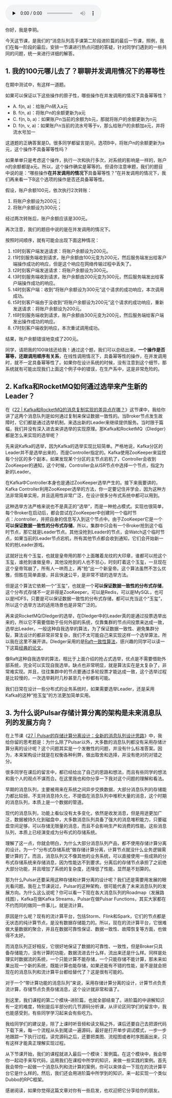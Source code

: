 <audio id="audio" title="28 | 答疑解惑（二）：我的100元哪儿去了？" controls="" preload="none"><source id="mp3" src="https://static001.geekbang.org/resource/audio/57/b0/578177fffa4d13bd98bb883f395cc3b0.mp3"></audio>

你好，我是李玥。

今天这节课，是我们的“消息队列高手课第二阶段进阶篇的最后一节课，照例，我们在每一阶段的最后，安排一节课进行热点问题的答疑，针对同学们遇到的一些共同的问题，统一来进行详细的解答。

## 1. 我的100元哪儿去了？聊聊并发调用情况下的幂等性

在期中测试中，有这样一道题。

如果可以保证以下这些操作的原子性，哪些操作在并发调用的情况下具备幂等性？

- A. f(n, a)：给账户n转入a元
- B. f(n, a)：将账户n的余额更新为a元
- C. f(n, b, a)：如果账户n当前的余额为b元，那就将账户的余额更新为n元
- D. f(n, v, a)：如果账户n当前的流水号等于v，那么给账户的余额加a元，并将流水号加一

这道题的正确答案是D。很多同学都留言提问，选项B中，将账户n的余额更新为a元，这个操作不具备幂等性吗？

如果单单只是考虑这个操作，执行一次和执行多次，对系统的影响是一样的，账户n的余额都是a元。所以，这个操作确实是幂等的。但请你注意审题，我们的题目中说的是：“哪些操作**在并发调用的情况下**具备幂等性？”在并发调用的情况下，我们再来看一下B这个选项的操作是否还具备幂等性。

假设，账户余额100元，依次执行2次转账：

1. 将账户余额设为200元；
1. 将账户余额设为300元；

经过两次转账后，账户余额应该是300元。

再次注意，我们的题目中说的是在并发调用的情况下。

按照时间顺序，就有可能会出现下面这种情况：

1. t0时刻客户端发送请求：将账户余额设为200元。
1. t1时刻服务端收到请求，账户余额由100元变为200元，然后服务端发出给客户端操作成功的响应，但是这个响应在网络传输过程中丢失了。
1. t2时刻客户端发送请求：将账户余额设为300元。
1. t3时刻服务端收到请求，账户余额由200元变为300元，然后服务端发出给客户端操作成功的响应。
1. t4时刻客户端：收到“将账户余额设为300元”这个请求的成功响应，本次调用成功。
1. t5时刻客户端由于没收到“将账户余额设为200元”这个请求的成功响应，重新发送请求：将账户余额设为200元。
1. t6时刻服务端收到请求，账户余额由300元变为200元，然后服务端给客户端发出操作成功的响应。
1. t7时刻客户端收到响应，本次重试调用成功。

结果，账户余额错误地变成了200元。

同学，请把我的100块钱还给我！通过这个题，我们可以总结出来，**一个操作是否幂等，还跟调用顺序有关系**，在线性调用情况下，具备幂等性的操作，在并发调用时，就不一定具备幂等性了。如果你在设计系统的时候，没有注意到这个细节，那系统就有可能出现我们上面这个例子中的错误，在生产系中，这是非常危险的。

## 2. Kafka和RocketMQ如何通过选举来产生新的Leader？

在《[22 | Kafka和RocketMQ的消息复制实现的差异点在哪？](https://time.geekbang.org/column/article/136030)》这节课中，我给你讲了这两个消息队列是如何通过复制来保证数据一致性的。当Broker节点发生故障时，它们都是通过选举机制，来选出新的Leader来继续提供服务。当时限于篇幅，我们并没有深入进去来讲选举的实现原理。那Kafka和RocketMQ（Dledger）都是怎么来实现的选举呢？

先来说Kafka的选举，因为Kafka的选举实现比较简单。严格地说，Kafka分区的Leader并不是选举出来的，而是Controller指定的。Kafka使用ZooKeeper来监控每个分区的多个副本，如果发现某个分区的主节点宕机了，Controller会收到ZooKeeper的通知，这个时候，Controller会从ISR节点中选择一个节点，指定为新的Leader。

在Kafka中Controller本身也是通过ZooKeeper选举产生的。接下来我要讲的，Kafka Controller利用ZooKeeper选举的方法，你一定要记住并学会，因为这种方法非常简单实用，并且适用性非常广泛，在设计很多分布式系统中都可以用到。

这种选举方法严格来说也不是真正的“选举”，而是一种抢占模式。实现也很简单，每个Broker在启动后，都会尝试在ZooKeeper中创建同一个临时节点：/controller，并把自身的信息写入到这个节点中。由于ZooKeeper它是一个**可以保证数据一致性的分布式存储**，所以，集群中只会有一个Broker抢到这个临时节点，那它就是Leader节点。其他没抢到Leader的节点，会Watch这个临时节点，如果当前的Leader节点宕机，所有其他节点都会收到通知，它们会开始新一轮的抢Leader游戏。

这就好比有个玉玺，也就是皇帝用的那个上面雕着龙纹的大印章，谁都可以抢这个玉玺，谁抢到谁做皇帝，其他没抢到的人也不甘心，时刻盯着这个玉玺，一旦现在这个皇帝驾崩了，所有人一哄而上，再“抢”出一个新皇帝。这个算法虽然不怎么优雅，但胜在简单直接，并且快速公平，是非常不错的选举方法。

但是这个算法它依赖一个“玉玺”，也就是一个**可以保证数据一致性的分布式存储**，这个分布式存储不一定非得是ZooKeeper，可以是Redis，可以是MySQL，也可以是HDFS，只要是可以保证数据一致性的分布式存储，都可以充当这个“玉玺”，所以这个选举方法的适用场景也是非常广泛的。

再来说RocketMQ/Dledger的选举，在Dledger中的Leader真的是通过投票选举出来的，所以它不需要借助于任何外部的系统，仅靠集群的节点间投票来达成一致，选举出Leader。一般这种自我选举的算法，为了保证数据一致性、避免集群分裂，算法设计的都非常非常复杂，我们不太可能自己来实现这样一个选举算法，所以我在这里不展开讲。Dledger采用的是[Raft一致性算法](https://raft.github.io)，感兴趣的同学可以读一下这篇[经典的论文](https://raft.github.io/raft.pdf)。

像Raft这种自我选举的算法，相比于上面介绍的抢占式选举，优点是不需要借助外部系统，完全可以实现自我选举。缺点也非常明显，就是算法实在是太复杂了，非常难实现。并且，往往集群中的节点要通过多轮投票才能达成一致，这个选举过程是比较慢的，一次选举耗时几秒甚至几十秒都有可能。

我们日常在设计一些分布式的业务系统时，如果需要选举Leader，还是采用Kafka的这种“抢玉玺”的方法更加简单实用。

## 3. 为什么说Pulsar存储计算分离的架构是未来消息队列的发展方向？

在上节课《[27 | Pulsar的存储计算分离设计：全新的消息队列设计思路](https://time.geekbang.org/column/article/140913)》中，我给你留的思考题是：为什么除了Pulsar以外，大多数的消息队列都没有采用存储计算分离的设计呢？这个问题其实是一个发散性的问题，并没有什么标准答案。因为，本来架构设计就是在权衡各种利弊，做出取舍和选择，并没有绝对的对错之分。

很多同学在课后的留言中，都已经给出了自己的思路和想法，而且有些同学的想法和我个人的观点不谋而合。在这里我也和你分享一下我对这个问题的理解和看法。

早期的消息队列，主要被用来在系统之间异步交换数据，大部分消息队列的存储能力都比较弱，不支持消息持久化，不提倡在消息队列中堆积大量的消息，这个时期的消息队列，本质上是一个数据的管道。

现代的消息队列，功能上看似没有太多变化，依然是收发消息，但是用途更加广泛，数据被持久化到磁盘中，大多数消息队列具备了强大的消息堆积能力，只要磁盘空间足够，可以存储无限量的消息，而且不会影响生产和消费的性能。这些消息队列，本质上已经演变成为分布式的存储系统。

理解了这一点，你就会明白，为什么大部分消息队列产品，都不使用存储计算分离的设计。为一个“分布式存储系统”做存储计算分离，计算节点就没什么业务逻辑需要计算的了。而且，消息队列又不像其他的业务系统，可以直接使用一些成熟的分布式存储系统来存储消息，因为性能达不到要求。分离后的存储节点承担了之前绝大部分功能，并且增加了系统的复杂度，还降低了性能，显然是不划算的。

那为什么Pulsar还要采用这种存储和计算分离的设计呢？我们还是需要用发展的眼光看问题。我在上节课说过，Pulsar的这种架构，很可能代表了未来消息队列的发展方向。为什么这么说呢？你可以看一下现在各大消息队列的Roadmap（发展路线图），Kafka在做Kafka Streams，Pulsar在做Pulsar Functions，其实大家都在不约而同的做同一件事儿，就是流计算。

原因是什么呢？现有的流计算平台，包括Storm、Flink和Spark，它们的节点都是无状态的纯计算节点，是没有数据存储能力的。所以，现在的流计算平台，它很难做大量数据的聚合，并且在数据可靠性保证、数据一致性、故障恢复等方面，也做得不太好。

而消息队列正好相反，它很好地保证了数据的可靠性、一致性，但是Broker只具备存储能力，没有计算的功能，数据流进去什么样，流出来还是什么样。同样是处理实时数据流的系统，一个只能计算不能存储，一个只能存储不能计算，那未来如果出现一个新的系统，既能计算也能存储，如果还能有不错的性能，是不是就会把现在的消息队列和流计算平台都给替代了？这是很有可能的。

对于一个“带计算功能的消息队列”来说，采用存储计算分离的设计，计算节点负责流计算，存储节点负责存储消息，这个设计就非常和谐了。

到这里，我们课程的第二个模块–进阶篇，也就全部结束了。进阶篇的中讲解知识有一定的难度，特别是后半部分的几节源码分析课，从评论区同学们的留言中，我也能感受到，有些同学学习起来会有些吃力。

我给同学们的建议是，除了上课时听音频和读文稿之外，课后还要自己去把源代码下载下来，每一个流程从头到尾读一遍源码，最好是打开单步调试模式，一步一步地跟踪一下执行过程。读完源码之后，还要把类图、流程图或者时序图画出来，只有这样才能真正理解实现过程。

从下节课开始，我们的课程就进入最后一个模块：案例篇。在这个模块中，我会带你一起动手来写代码，运用我们在课程中所学的知识，来做一些实践的案例。首先我会带你一起做一个消息队列和流计算的案例，你可以来体会一下现在的流计算平台它是什么样的。然后，我们还会用进阶篇中所学到的知识，来一起实现一个类似Dubbo的RPC框架。

感谢阅读，如果你觉得这篇文章对你有一些启发，也欢迎把它分享给你的朋友。



